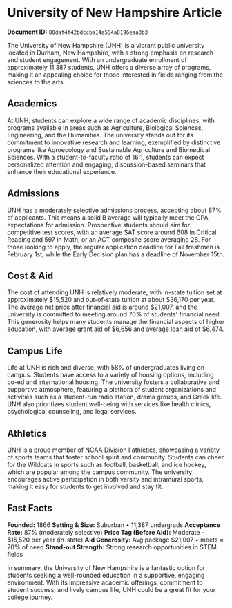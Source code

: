 # University of New Hampshire Article

**Document ID:** `80daf4f42bdccba14a554a0196eaa3b3`

The University of New Hampshire (UNH) is a vibrant public university located in Durham, New Hampshire, with a strong emphasis on research and student engagement. With an undergraduate enrollment of approximately 11,387 students, UNH offers a diverse array of programs, making it an appealing choice for those interested in fields ranging from the sciences to the arts.

## Academics
At UNH, students can explore a wide range of academic disciplines, with programs available in areas such as Agriculture, Biological Sciences, Engineering, and the Humanities. The university stands out for its commitment to innovative research and learning, exemplified by distinctive programs like Agroecology and Sustainable Agriculture and Biomedical Sciences. With a student-to-faculty ratio of 16:1, students can expect personalized attention and engaging, discussion-based seminars that enhance their educational experience.

## Admissions
UNH has a moderately selective admissions process, accepting about 87% of applicants. This means a solid B average will typically meet the GPA expectations for admission. Prospective students should aim for competitive test scores, with an average SAT score around 608 in Critical Reading and 597 in Math, or an ACT composite score averaging 28. For those looking to apply, the regular application deadline for Fall freshmen is February 1st, while the Early Decision plan has a deadline of November 15th.

## Cost & Aid
The cost of attending UNH is relatively moderate, with in-state tuition set at approximately $15,520 and out-of-state tuition at about $36,170 per year. The average net price after financial aid is around $21,007, and the university is committed to meeting around 70% of students' financial need. This generosity helps many students manage the financial aspects of higher education, with average grant aid of $6,656 and average loan aid of $6,474.

## Campus Life
Life at UNH is rich and diverse, with 58% of undergraduates living on campus. Students have access to a variety of housing options, including co-ed and international housing. The university fosters a collaborative and supportive atmosphere, featuring a plethora of student organizations and activities such as a student-run radio station, drama groups, and Greek life. UNH also prioritizes student well-being with services like health clinics, psychological counseling, and legal services.

## Athletics
UNH is a proud member of NCAA Division I athletics, showcasing a variety of sports teams that foster school spirit and community. Students can cheer for the Wildcats in sports such as football, basketball, and ice hockey, which are popular among the campus community. The university encourages active participation in both varsity and intramural sports, making it easy for students to get involved and stay fit.

## Fast Facts
**Founded:** 1866
**Setting & Size:** Suburban • 11,387 undergrads
**Acceptance Rate:** 87% (moderately selective)
**Price Tag (Before Aid):** Moderate – $15,520 per year (in-state)
**Aid Generosity:** Avg package $21,007 • meets ≈ 70% of need
**Stand-out Strength:** Strong research opportunities in STEM fields

In summary, the University of New Hampshire is a fantastic option for students seeking a well-rounded education in a supportive, engaging environment. With its impressive academic offerings, commitment to student success, and lively campus life, UNH could be a great fit for your college journey.
